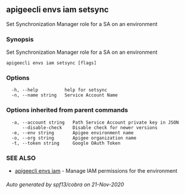 ## apigeecli envs iam setsync

Set Synchronization Manager role for a SA on an environment

### Synopsis

Set Synchronization Manager role for a SA on an environment

```
apigeecli envs iam setsync [flags]
```

### Options

```
  -h, --help          help for setsync
  -n, --name string   Service Account Name
```

### Options inherited from parent commands

```
  -a, --account string   Path Service Account private key in JSON
      --disable-check    Disable check for newer versions
  -e, --env string       Apigee environment name
  -o, --org string       Apigee organization name
  -t, --token string     Google OAuth Token
```

### SEE ALSO

* [apigeecli envs iam](apigeecli_envs_iam.md)	 - Manage IAM permissions for the environment

###### Auto generated by spf13/cobra on 21-Nov-2020

